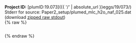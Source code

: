 **Project ID:** [plumID:19.073]({{ '/' | absolute_url }}eggs/19/073/)  
Stderr for source:  Paper2_setup/plumed_mlc_h2o_naf_025.dat   
(download [zipped raw stdout](plumed_mlc_h2o_naf_025.dat.plumed.stdout.txt.zip))  
{% raw %}
<pre>
</pre>
{% endraw %}
